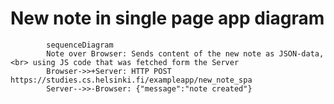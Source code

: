 # New note in single page app diagram

```mermaid
        sequenceDiagram
        Note over Browser: Sends content of the new note as JSON-data, <br> using JS code that was fetched form the Server
        Browser->>+Server: HTTP POST https://studies.cs.helsinki.fi/exampleapp/new_note_spa
        Server-->>-Browser: {"message":"note created"}
```
